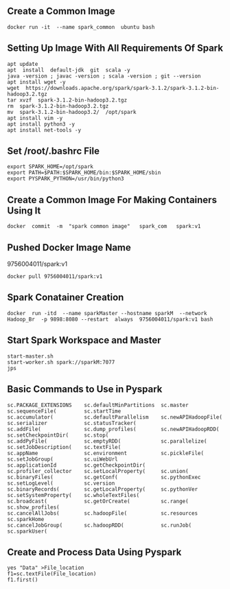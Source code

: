 ## Create a Common Image ##



```
docker run -it  --name spark_common  ubuntu bash
```



## Setting Up Image With All Requirements Of Spark ##



```
apt update
apt  install  default-jdk  git  scala -y 
java -version ; javac -version ; scala -version ; git --version 
apt install wget -y
wget  https://downloads.apache.org/spark/spark-3.1.2/spark-3.1.2-bin-hadoop3.2.tgz
tar xvzf  spark-3.1.2-bin-hadoop3.2.tgz 
rm  spark-3.1.2-bin-hadoop3.2.tgz 
mv  spark-3.1.2-bin-hadoop3.2/  /opt/spark 
apt install vim -y
apt install python3 -y
apt install net-tools -y
```



## Set /root/.bashrc File ##



```
export SPARK_HOME=/opt/spark
export PATH=$PATH:$SPARK_HOME/bin:$SPARK_HOME/sbin
export PYSPARK_PYTHON=/usr/bin/python3
```



## Create a Common Image For Making Containers Using It ##



```
docker  commit  -m  "spark common image"   spark_com   spark:v1 
```



## Pushed Docker Image Name ##



9756004011/spark:v1
```
docker pull 9756004011/spark:v1
```



## Spark Conatainer Creation ##



```
docker  run -itd  --name sparkMaster --hostname sparkM  --network Hadoop_Br  -p 9898:8080 --restart  always  9756004011/spark:v1 bash
```



## Start Spark Workspace and Master ##



```
start-master.sh
start-worker.sh spark://sparkM:7077
jps
```



## Basic Commands to Use in Pyspark ##



```
sc.PACKAGE_EXTENSIONS    sc.defaultMinPartitions  sc.master                sc.sequenceFile(         sc.startTime
sc.accumulator(          sc.defaultParallelism    sc.newAPIHadoopFile(     sc.serializer            sc.statusTracker(
sc.addFile(              sc.dump_profiles(        sc.newAPIHadoopRDD(      sc.setCheckpointDir(     sc.stop(
sc.addPyFile(            sc.emptyRDD(             sc.parallelize(          sc.setJobDescription(    sc.textFile(
sc.appName               sc.environment           sc.pickleFile(           sc.setJobGroup(          sc.uiWebUrl
sc.applicationId         sc.getCheckpointDir(     sc.profiler_collector    sc.setLocalProperty(     sc.union(
sc.binaryFiles(          sc.getConf(              sc.pythonExec            sc.setLogLevel(          sc.version
sc.binaryRecords(        sc.getLocalProperty(     sc.pythonVer             sc.setSystemProperty(    sc.wholeTextFiles(
sc.broadcast(            sc.getOrCreate(          sc.range(                sc.show_profiles(        
sc.cancelAllJobs(        sc.hadoopFile(           sc.resources             sc.sparkHome             
sc.cancelJobGroup(       sc.hadoopRDD(            sc.runJob(               sc.sparkUser(   
```



## Create and Process Data Using Pyspark ##



```
yes "Data" >File_location
f1=sc.textFile(File_location)
f1.first()
```
